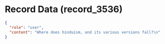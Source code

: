 # Record Data (record_3536)

```json
{
  "role": "user",
  "content": "Where does hinduism, and its various versions fall?\n"
}
```
